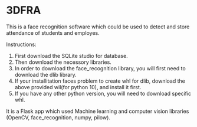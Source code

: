 # 3DFRA
This is a face recognition software which could be used to detect and store attendance of students and employes.

Instructions:
1. First download the SQLite studio for database.
2. Then download the necessory libraries.
3. In order to download the face_recognition library, you will first need to download the dlib library.
4. If your installitation faces problem to create whl for dlib, download the above provided wil(for python 10), and install it first.
5. If you have any other python version, you will need to download specific whl.


It is a Flask app which used Machine learning and computer vision libraries (OpenCV, face_recognition, numpy, pilow).
